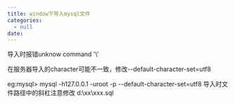 ```yaml
---
title: window下导入mysql文件
categories:
  - null
date:
---
```

导入时报错unknow command '\\'

在服务器导入的character可能不一致，修改--default-character-set=utf8

eg:mysql> mysql -h127.0.0.1 -uroot -p --default-character-set=utf8
	导入时文件路径中的斜杠注意修改 d:\\xx\\xxx.sql